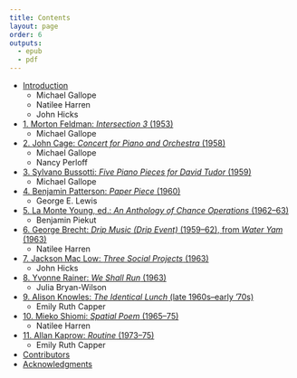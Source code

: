 ```yaml
---
title: Contents
layout: page
order: 6
outputs:
  - epub
  - pdf
---
```


<ul>
  <li>
    <a href="#intro"><span class="ch-number"></span>Introduction</a>
    <ul>
      <li>Michael Gallope</li>
      <li>Natilee Harren</li>
      <li>John Hicks</li>
    </ul>
  </li>
  <li>
    <a href="#01-commentary"><span class="ch-number">1. </span><span class="ch-title">Morton Feldman: <em>Intersection 3</em> (1953)</span></a> 
    <ul>
      <li>Michael Gallope</li>
    </ul>
  </li>
  <li>
    <a href="#02-commentary"><span class="ch-number">2. </span><span class="ch-title">John Cage: <em>Concert for Piano and Orchestra</em> (1958)</span></a>
    <ul>
      <li>Michael Gallope</li>
      <li>Nancy Perloff</li>
    </ul>
  </li>
  <li>
    <a href="#03-commentary"><span class="ch-number">3. </span><span class="ch-title">Sylvano Bussotti: <em>Five Piano Pieces for David Tudor</em> (1959)</span></a>
    <ul>
      <li>Michael Gallope</li>
    </ul>
  </li>
  <li>
    <a href="#04-commentary"><span class="ch-number">4. </span><span class="ch-title">Benjamin Patterson: <em>Paper Piece</em> (1960)</span></a>
    <ul>
      <li>George E. Lewis</li>
    </ul>
  </li>
  <li>
    <a href="#05-commentary"><span class="ch-number">5. </span><span class="ch-title">La Monte Young, ed.: <em>An Anthology of Chance Operations</em> (1962–63)</span></a>
    <ul>
      <li>Benjamin Piekut</li>
    </ul>
  </li>
  <li>
    <a href="#06-commentary"><span class="ch-number">6. </span><span class="ch-title">George Brecht: <em>Drip Music (Drip Event)</em> (1959–62), from <em>Water Yam</em> (1963)</span></a>
    <ul>
      <li>Natilee Harren</li>
    </ul>
  </li>
  <li>
    <a href="#07-commentary"><span class="ch-number">7. </span><span class="ch-title">Jackson Mac Low: <em>Three Social Projects</em> (1963)</span></a>
    <ul>
      <li>John Hicks</li>
    </ul>
  </li>
  <li>
    <a href="#08-commentary"><span class="ch-number">8. </span><span class="ch-title">Yvonne Rainer: <em>We Shall Run</em> (1963)</span></a>
    <ul>
      <li>Julia Bryan-Wilson</li>
    </ul>
  </li>
  <li>
    <a href="#09-commentary"><span class="ch-number">9. </span><span class="ch-title">Alison Knowles: <em>The Identical Lunch</em> (late 1960s–early ’70s)</span></a>
    <ul>
      <li>Emily Ruth Capper</li>
    </ul>
  </li>
  <li>
    <a href="#10-commentary"><span class="ch-number">10. </span><span class="ch-title">Mieko Shiomi: <em>Spatial Poem</em> (1965–75)</span></a>
    <ul>
      <li>Natilee Harren</li>
    </ul>
  </li>
  <li>
    <a href="#11-commentary"><span class="ch-number">11. </span><span class="ch-title">Allan Kaprow: <em>Routine</em> (1973–75)</span></a>
    <ul>
      <li>Emily Ruth Capper</li>
    </ul>
  </li>
  <li>
    <a href="#contributors"><span class="ch-number"></span><span class="ch-title">Contributors</span></a>
  </li>
  <li>
    <a href="#acknowledgments"><span class="ch-number"></span><span class="ch-title">Acknowledgments</span></a>
  </li>
</ul>
